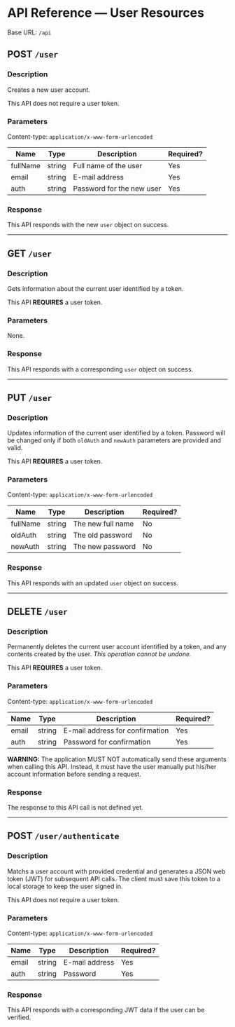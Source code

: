 # API Reference &mdash; User Resources

Base URL: `/api`

## POST `/user`

### Description

Creates a new user account.

This API does not require a user token.

### Parameters

Content-type: `application/x-www-form-urlencoded`

| Name     | Type   | Description               | Required? |
|----------|--------|---------------------------|-----------|
| fullName | string | Full name of the user     | Yes       |
| email    | string | E-mail address            | Yes       |
| auth     | string | Password for the new user | Yes       |

### Response

This API responds with the new `user` object on success.

----------------------------------------------------------------------

## GET `/user`

### Description

Gets information about the current user identified by a token.

This API **REQUIRES** a user token.

### Parameters

None.

### Response

This API responds with a corresponding `user` object on success.

----------------------------------------------------------------------

## PUT `/user`

### Description

Updates information of the current user identified by a token.
Password will be changed only if both `oldAuth` and `newAuth` parameters are
provided and valid.

This API **REQUIRES** a user token.

### Parameters

Content-type: `application/x-www-form-urlencoded`

| Name     | Type   | Description               | Required? |
|----------|--------|---------------------------|-----------|
| fullName | string | The new full name         | No        |
| oldAuth  | string | The old password          | No        |
| newAuth  | string | The new password          | No        |

### Response

This API responds with an updated `user` object on success.

----------------------------------------------------------------------

## DELETE `/user`

### Description

Permanently deletes the current user account identified by a token, and any
contents created by the user. _This operation cannot be undone._

This API **REQUIRES** a user token.

### Parameters

Content-type: `application/x-www-form-urlencoded`

| Name     | Type   | Description                     | Required? |
|----------|--------|---------------------------------|-----------|
| email    | string | E-mail address for confirmation | Yes       |
| auth     | string | Password for confirmation       | Yes       |

**WARNING:** The application MUST NOT automatically send these arguments when
calling this API. Instead, it must have the user manually put his/her account
information before sending a request.

### Response

The response to this API call is not defined yet.

----------------------------------------------------------------------

## POST `/user/authenticate`

### Description

Matchs a user account with provided credential and generates a JSON web token
(JWT) for subsequent API calls. The client must save this token to a local
storage to keep the user signed in.

This API does not require a user token.

### Parameters

Content-type: `application/x-www-form-urlencoded`

| Name     | Type   | Description    | Required? |
|----------|--------|----------------|-----------|
| email    | string | E-mail address | Yes       |
| auth     | string | Password       | Yes       |

### Response

This API responds with a corresponding JWT data if the user can be verified.
